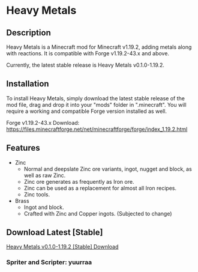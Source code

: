 # Heavy Metals

## Description
Heavy Metals is a Minecraft mod for Minecraft v1.19.2, adding metals along with reactions.
It is compatible with Forge v1.19.2-43.x and above. 

Currently, the latest stable release is Heavy Metals v0.1.0-1.19.2.

## Installation
To install Heavy Metals, simply download the latest stable release of the mod file, drag and drop it into your "mods" folder in ".minecraft". 
You will require a working and compatible Forge version installed as well.

Forge v1.19.2-43.x Download: https://files.minecraftforge.net/net/minecraftforge/forge/index_1.19.2.html

## Features
- Zinc
  - Normal and deepslate Zinc ore variants, ingot, nugget and block, as well as raw Zinc.  
  - Zinc ore generates as frequently as Iron ore.
  - Zinc can be used as a replacement for almost all Iron recipes.
  - Zinc tools.
- Brass
  - Ingot and block.
  - Crafted with Zinc and Copper ingots. (Subjected to change)

## Download Latest [Stable]
[Heavy Metals v0.1.0-1.19.2 [Stable] Download](https://github.com/yuurraa/Heavy-Metals/releases/download/Stable/metalmod-0.1.0-1.19.2.jar)

### Spriter and Scripter: yuurraa
